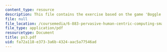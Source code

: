 ```yaml
---
content_type: resource
description: This file contains the exercise based on the game 'Boggle'.
file: null
file_location: /coursemedia/6-883-pervasive-human-centric-computing-sma-5508-spring-2006/fa72a118e3733a6b4324aac5a77546ad_ps3.pdf
file_type: application/pdf
resourcetype: Document
title: ps3.pdf
uid: fa72a118-e373-3a6b-4324-aac5a77546ad
---
```

